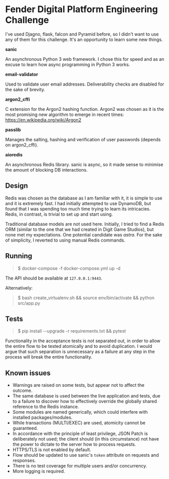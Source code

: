 # Fender Digital Platform Engineering Challenge

I've used Djagno, flask, falcon and Pyramid before, so I didn't want to use any of them for this challenge. It's an opportunity to learn some new things.

**sanic**

An asynchronous Python 3 web framework. I chose this for speed and as an excuse to learn how async programming in Python 3 works.

**email-validator**

Used to validate user email addresses. Deliverability checks are disabled for the sake of brevity.

**argon2_cffi**

C extension for the Argon2 hashing function. Argon2 was chosen as it is the most promising new algorithm to emerge in recent times: https://en.wikipedia.org/wiki/Argon2

**passlib**

Manages the salting, hashing and verification of user passwords (depends on argon2_cffi).

**aioredis**

An asynchronous Redis library. sanic is async, so it made sense to minimise the amount of blocking DB interactions.


## Design

Redis was chosen as the database as I am familiar with it, it is simple to use and it is extremely fast. I had initially attempted to use DynamoDB, but found that I was spending too much time trying to learn its intricacies. Redis, in contrast, is trivial to set up and start using.

Traditional database models are not used here. Initially, I tried to find a Redis ORM (similar to the one that we had created in Digit Game Studios), but none met my expectations. One potential candidate was *astra*. For the sake of simplicity, I reverted to using manual Redis commands.


## Running
> $ docker-compose -f docker-compose.yml up -d

The API should be available at `127.0.0.1:9443`.

Alternatively:

> $ bash create_virtualenv.sh && source env/bin/activate && python src/app.py

## Tests
> $ pip install --upgrade -r requirements.txt && pytest

Functionality in the acceptance tests is not separated out, in order to allow the entire flow to be tested atomically and to avoid duplication. I would argue that such separation is unnecessary as a failure at any step in the process will break the entire functionality.

## Known issues

* Warnings are raised on some tests, but appear not to affect the outcome.
* The same database is used between the live application and tests, due to a failure to discover how to effectively override the globally shared reference to the Redis instance.
* Some modules are named generically, which could interfere with installed packages/modules.
* While transactions (MULTI/EXEC) are used, atomicity cannot be guaranteed.
* In accordance with the principle of least privilege, JSON Patch is deliberately not used; the client should (in this circumstance) not have the power to dictate to the server how to process requests.
* HTTPS/TLS is not enabled by default.
* Flow should be updated to use sanic's `token` attribute on requests and responses.
* There is no test coverage for multiple users and/or concurrency.
* More logging is required.